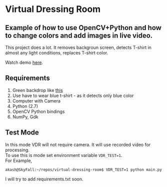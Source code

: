 Virtual Dressing Room
===

Example of how to use OpenCV+Python and how to change colors and add images in live video.
----

This project does a lot. It removes backgroun screen, detects T-shirt in almost any light conditions, replaces T-shirt color.


Watch demo [here](https://www.youtube.com/watch?v=yGOVVHLjbQc).

Requirements
----
1. Green backdrop like [this](http://akash0x53.github.io/images/norm/norm.jpg)
2. Use have to wear blue t-shirt - as it detects only blue color
3. Computer with Camera
4. Python (2.7)
5. OpenCV Python bindings
6. NumPy, Gdk

Test Mode
----
In this mode VDR will not require camera. It will use recorded video for processing.  
To use this is mode set environment variable `VDR_TEST=1`.  
For Example,  

`
akash@SkyFall:~/repos/virtual-dressing-room$ VDR_TEST=1 python main.py
`


I will try to add requirements.txt soon.
